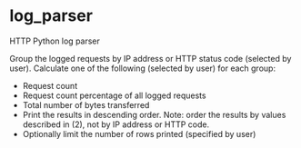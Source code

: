 # log_parser
HTTP Python log parser

Group the logged requests by IP address or HTTP status code (selected by user).
Calculate one of the following (selected by user) for each group:
- Request count
- Request count percentage of all logged requests
- Total number of bytes transferred
- Print the results in descending order.
Note: order the results by values described in (2), not by IP address or HTTP code.
- Optionally limit the number of rows printed (specified by user)
